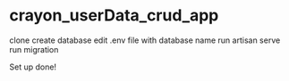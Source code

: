 # crayon_userData_crud_app
 clone
 create database
 edit .env file with database name
 run artisan serve
 run migration

 Set up done!